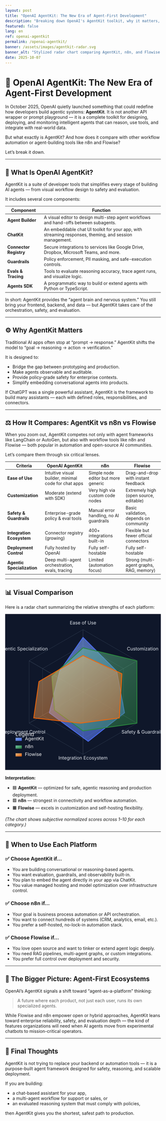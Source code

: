 ```yaml
---
layout: post
title: "OpenAI AgentKit: The New Era of Agent-First Development"
description: "Breaking down OpenAI's AgentKit toolkit, why it matters, and how it stacks up against n8n and Flowise."
featured: false
lang: en
ref: openai-agentkit
permalink: /openai-agentkit/
banner: /assets/images/agentkit-radar.svg
banner_alt: "Stylized radar chart comparing AgentKit, n8n, and Flowise across capability axes"
date: 2025-10-07
---
```


# 🧠 OpenAI AgentKit: The New Era of Agent-First Development

In October 2025, OpenAI quietly launched something that could redefine how developers build agentic systems: **AgentKit**.
It is not another API wrapper or prompt playground — it is a complete toolkit for designing, deploying, and monitoring intelligent agents that can reason, use tools, and integrate with real-world data.

But what exactly is AgentKit? And how does it compare with other workflow automation or agent-building tools like n8n and Flowise?

Let’s break it down.

---

## 🚀 What Is OpenAI AgentKit?

AgentKit is a suite of developer tools that simplifies every stage of building AI agents — from visual workflow design to safety and evaluation.

It includes several core components:

| Component | Function |
| --- | --- |
| **Agent Builder** | A visual editor to design multi-step agent workflows and hand-offs between subagents. |
| **ChatKit** | An embeddable chat UI toolkit for your app, with streaming responses, theming, and session management. |
| **Connector Registry** | Secure integrations to services like Google Drive, Dropbox, Microsoft Teams, and more. |
| **Guardrails** | Policy enforcement, PII masking, and safe-execution controls. |
| **Evals & Tracing** | Tools to evaluate reasoning accuracy, trace agent runs, and visualize logic. |
| **Agents SDK** | A programmatic way to build or extend agents with Python or TypeScript. |

In short: AgentKit provides the “agent brain and nervous system.”
You still bring your frontend, backend, and data — but AgentKit takes care of the orchestration, safety, and evaluation.

---

## ⚙️ Why AgentKit Matters

Traditional AI apps often stop at “prompt → response.”
AgentKit shifts the model to “goal → reasoning → action → verification.”

It is designed to:

- Bridge the gap between prototyping and production.
- Make agents observable and auditable.
- Provide policy-grade safety for enterprise contexts.
- Simplify embedding conversational agents into products.

If ChatGPT was a single powerful assistant, AgentKit is the framework to build many assistants — each with defined roles, responsibilities, and connectors.

---

## ⚖️ How It Compares: AgentKit vs n8n vs Flowise

When you zoom out, AgentKit competes not only with agent frameworks like LangChain or AutoGen, but also with workflow tools like n8n and Flowise — both popular in automation and open-source AI communities.

Let’s compare them through six critical lenses.

| Criteria | OpenAI AgentKit | n8n | Flowise |
| --- | --- | --- | --- |
| **Ease of Use** | Intuitive visual builder, minimal code for chat apps | Simple node editor but more generic | Drag-and-drop with instant feedback |
| **Customization** | Moderate (extend with SDK) | Very high via custom code nodes | Extremely high (open source, editable) |
| **Safety & Guardrails** | Enterprise-grade policy & eval tools | Manual error handling, no AI guardrails | Basic validation, depends on community |
| **Integration Ecosystem** | Connector registry (growing) | 400+ integrations built-in | Flexible but fewer official connectors |
| **Deployment Control** | Fully hosted by OpenAI | Fully self-hostable | Fully self-hostable |
| **Agentic Specialization** | Deep multi-agent orchestration, evals, tracing | Limited (automation focus) | Strong (multi-agent graphs, RAG, memory) |

---

## 📊 Visual Comparison

Here is a radar chart summarizing the relative strengths of each platform:

![Radar chart comparing AgentKit, n8n, and Flowise across ease of use, customization, safety, integrations, deployment control, and agentic specialization. Scores favor AgentKit in safety and agentic depth, n8n in integrations, and Flowise in customization.](/assets/images/agentkit-radar.svg)

**Interpretation:**

- 🟦 **AgentKit** — optimized for safe, agentic reasoning and production deployment.
- 🟩 **n8n** — strongest in connectivity and workflow automation.
- 🟧 **Flowise** — excels in customization and self-hosting flexibility.

_(The chart shows subjective normalized scores across 1–10 for each category.)_

---

## 🧭 When to Use Each Platform

### ✅ Choose AgentKit if…

- You are building conversational or reasoning-based agents.
- You want evaluation, guardrails, and observability built-in.
- You plan to embed the agent directly in your app via ChatKit.
- You value managed hosting and model optimization over infrastructure control.

### ✅ Choose n8n if…

- Your goal is business process automation or API orchestration.
- You want to connect hundreds of systems (CRM, analytics, email, etc.).
- You prefer a self-hosted, no-lock-in automation stack.

### ✅ Choose Flowise if…

- You love open source and want to tinker or extend agent logic deeply.
- You need RAG pipelines, multi-agent graphs, or custom integrations.
- You prefer full control over deployment and security.

---

## 🧩 The Bigger Picture: Agent-First Ecosystems

OpenAI’s AgentKit signals a shift toward “agent-as-a-platform” thinking:

> A future where each product, not just each user, runs its own specialized agents.

While Flowise and n8n empower open or hybrid approaches, AgentKit leans toward enterprise reliability, safety, and evaluation depth — the kind of features organizations will need when AI agents move from experimental chatbots to mission-critical operators.

---

## 🧠 Final Thoughts

AgentKit is not trying to replace your backend or automation tools —
it is a purpose-built agent framework designed for safety, reasoning, and scalable deployment.

If you are building:

- a chat-based assistant for your app,
- a multi-agent workflow for support or sales, or
- an evaluated reasoning system that must comply with policies,

then AgentKit gives you the shortest, safest path to production.
